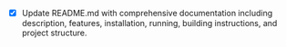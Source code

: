 - [x] Update README.md with comprehensive documentation including description, features, installation, running, building instructions, and project structure.
